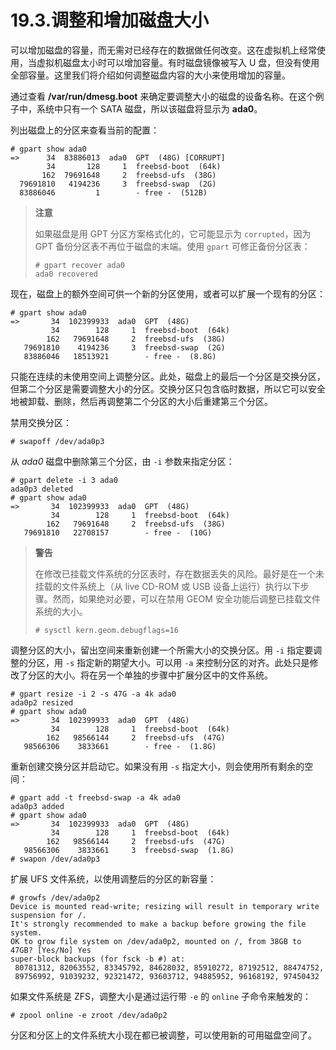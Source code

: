# 19.3.调整和增加磁盘大小

可以增加磁盘的容量，而无需对已经存在的数据做任何改变。这在虚拟机上经常使用，当虚拟机磁盘太小时可以增加容量。有时磁盘镜像被写入 U 盘，但没有使用全部容量。这里我们将介绍如何调整磁盘内容的大小来使用增加的容量。

通过查看 **/var/run/dmesg.boot** 来确定要调整大小的磁盘的设备名称。在这个例子中，系统中只有一个 SATA 磁盘，所以该磁盘将显示为 **ada0**。

列出磁盘上的分区来查看当前的配置：

```
# gpart show ada0
=>      34  83886013  ada0  GPT  (48G) [CORRUPT]
        34       128     1  freebsd-boot  (64k)
       162  79691648     2  freebsd-ufs  (38G)
  79691810   4194236     3  freebsd-swap  (2G)
  83886046         1        - free -  (512B)
```

>**注意**
>
> 如果磁盘是用 GPT 分区方案格式化的，它可能显示为 `corrupted`，因为 GPT 备份分区表不再位于磁盘的末端。使用 `gpart` 可修正备份分区表：
>
> ```
> # gpart recover ada0
> ada0 recovered
> ```

现在，磁盘上的额外空间可供一个新的分区使用，或者可以扩展一个现有的分区：

```
# gpart show ada0
=>       34  102399933  ada0  GPT  (48G)
         34        128     1  freebsd-boot  (64k)
        162   79691648     2  freebsd-ufs  (38G)
   79691810    4194236     3  freebsd-swap  (2G)
   83886046   18513921        - free -  (8.8G)
```

只能在连续的未使用空间上调整分区。此处，磁盘上的最后一个分区是交换分区，但第二个分区是需要调整大小的分区。交换分区只包含临时数据，所以它可以安全地被卸载、删除，然后再调整第二个分区的大小后重建第三个分区。

禁用交换分区：

```
# swapoff /dev/ada0p3
```

从 *ada0* 磁盘中删除第三个分区，由 `-i` 参数来指定分区：

```
# gpart delete -i 3 ada0
ada0p3 deleted
# gpart show ada0
=>       34  102399933  ada0  GPT  (48G)
         34        128     1  freebsd-boot  (64k)
        162   79691648     2  freebsd-ufs  (38G)
   79691810   22708157        - free -  (10G)
```

>**警告**
>
> 在修改已挂载文件系统的分区表时，存在数据丢失的风险。最好是在一个未挂载的文件系统上（从 live CD-ROM 或 USB 设备上运行）执行以下步骤。然而，如果绝对必要，可以在禁用 GEOM 安全功能后调整已挂载文件系统的大小。
>
> ```
> # sysctl kern.geom.debugflags=16
> ```

调整分区的大小，留出空间来重新创建一个所需大小的交换分区。用 `-i` 指定要调整的分区，用 `-s` 指定新的期望大小。可以用 `-a` 来控制分区的对齐。此处只是修改了分区的大小。将在另一个单独的步骤中扩展分区中的文件系统。

```
# gpart resize -i 2 -s 47G -a 4k ada0
ada0p2 resized
# gpart show ada0
=>       34  102399933  ada0  GPT  (48G)
         34        128     1  freebsd-boot  (64k)
        162   98566144     2  freebsd-ufs  (47G)
   98566306    3833661        - free -  (1.8G)
```

重新创建交换分区并启动它。如果没有用 `-s` 指定大小，则会使用所有剩余的空间：

```
# gpart add -t freebsd-swap -a 4k ada0
ada0p3 added
# gpart show ada0
=>       34  102399933  ada0  GPT  (48G)
         34        128     1  freebsd-boot  (64k)
        162   98566144     2  freebsd-ufs  (47G)
   98566306    3833661     3  freebsd-swap  (1.8G)
# swapon /dev/ada0p3
```

扩展 UFS 文件系统，以使用调整后的分区的新容量：

```
# growfs /dev/ada0p2
Device is mounted read-write; resizing will result in temporary write suspension for /.
It's strongly recommended to make a backup before growing the file system.
OK to grow file system on /dev/ada0p2, mounted on /, from 38GB to 47GB? [Yes/No] Yes
super-block backups (for fsck -b #) at:
 80781312, 82063552, 83345792, 84628032, 85910272, 87192512, 88474752,
 89756992, 91039232, 92321472, 93603712, 94885952, 96168192, 97450432
```

如果文件系统是 ZFS，调整大小是通过运行带 `-e` 的 `online` 子命令来触发的：

```
# zpool online -e zroot /dev/ada0p2
```

分区和分区上的文件系统大小现在都已被调整，可以使用新的可用磁盘空间了。
